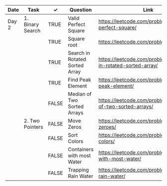 | Date  | Task             | ✓     | Question                       | Link                                                          | Difficulty |
|-------|------------------|-------|--------------------------------|---------------------------------------------------------------|------------|
| Day 2 | 1. Binary Search | TRUE | Valid Perfect Square           | https://leetcode.com/problems/valid-perfect-square/           | Easy       |
|       |                  | TRUE | Square root                    | https://leetcode.com/problems/sqrtx/                          | Easy       |
|       |                  | TRUE | Search in Rotated Sorted Array | https://leetcode.com/problems/search-in-rotated-sorted-array/ | Medium     |
|       |                  | TRUE | Find Peak Element              | https://leetcode.com/problems/find-peak-element/              | Medium     |
|       |                  | FALSE | Median of Two Sorted Arrays    | https://leetcode.com/problems/median-of-two-sorted-arrays/    | Hard       |
|       | 2. Two Pointers  | FALSE | Move Zeros                     | https://leetcode.com/problems/move-zeroes/                    | Easy       |
|       |                  | FALSE | Sort Colors                    | https://leetcode.com/problems/sort-colors/                    | Medium     |
|       |                  | FALSE | Containers with most Water     | https://leetcode.com/problems/container-with-most-water/      | Medium     |
|       |                  | FALSE | Trapping Rain Water            | https://leetcode.com/problems/trapping-rain-water/            | Hard       |
